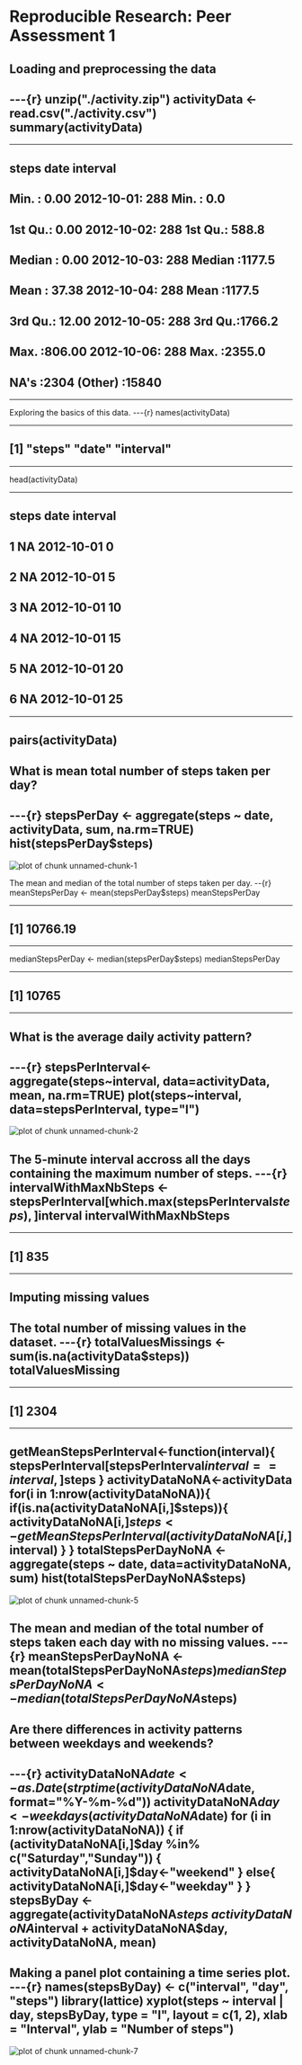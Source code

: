 # Reproducible Research: Peer Assessment 1

## Loading and preprocessing the data
---{r}
unzip("./activity.zip")
activityData <- read.csv("./activity.csv")
summary(activityData)
---

---
##      steps                date          interval     
##  Min.   :  0.00   2012-10-01:  288   Min.   :   0.0  
##  1st Qu.:  0.00   2012-10-02:  288   1st Qu.: 588.8  
##  Median :  0.00   2012-10-03:  288   Median :1177.5  
##  Mean   : 37.38   2012-10-04:  288   Mean   :1177.5  
##  3rd Qu.: 12.00   2012-10-05:  288   3rd Qu.:1766.2  
##  Max.   :806.00   2012-10-06:  288   Max.   :2355.0  
##  NA's   :2304     (Other)   :15840
---


Exploring the basics of this data.
---{r}
names(activityData)

---
## [1] "steps"    "date"     "interval"
---

head(activityData)

---
##   steps       date interval
## 1    NA 2012-10-01        0
## 2    NA 2012-10-01        5
## 3    NA 2012-10-01       10
## 4    NA 2012-10-01       15
## 5    NA 2012-10-01       20
## 6    NA 2012-10-01       25
---

pairs(activityData)
---


## What is mean total number of steps taken per day?
---{r}
stepsPerDay <- aggregate(steps ~ date, activityData, sum, na.rm=TRUE)
hist(stepsPerDay$steps)
---

![plot of chunk unnamed-chunk-1](figure/unnamed-chunk-1-1.png)


The mean and median of the total number of steps taken per day.
--{r}
meanStepsPerDay <- mean(stepsPerDay$steps)
meanStepsPerDay

---
## [1] 10766.19
---

medianStepsPerDay <- median(stepsPerDay$steps)
medianStepsPerDay

---
## [1] 10765
---


## What is the average daily activity pattern?
---{r}
stepsPerInterval<-aggregate(steps~interval, data=activityData, mean, na.rm=TRUE)
plot(steps~interval, data=stepsPerInterval, type="l")
---

![plot of chunk unnamed-chunk-2](figure/unnamed-chunk-2-1.png)


The 5-minute interval accross all the days containing the maximum number of steps.
---{r}
intervalWithMaxNbSteps <- stepsPerInterval[which.max(stepsPerInterval$steps),]$interval
intervalWithMaxNbSteps
---

---
## [1] 835
---


## Imputing missing values
The total number of missing values in the dataset.
---{r}
totalValuesMissings <- sum(is.na(activityData$steps))
totalValuesMissing
---

---
## [1] 2304
---

getMeanStepsPerInterval<-function(interval){
    stepsPerInterval[stepsPerInterval$interval==interval,]$steps
}
activityDataNoNA<-activityData
for(i in 1:nrow(activityDataNoNA)){
    if(is.na(activityDataNoNA[i,]$steps)){
        activityDataNoNA[i,]$steps <- getMeanStepsPerInterval(activityDataNoNA[i,]$interval)
    }
}
totalStepsPerDayNoNA <- aggregate(steps ~ date, data=activityDataNoNA, sum)
hist(totalStepsPerDayNoNA$steps)
---

![plot of chunk unnamed-chunk-5](figure/unnamed-chunk-5-1.png)


The mean and median of the total number of steps taken each day with no missing values.
---{r}
meanStepsPerDayNoNA <- mean(totalStepsPerDayNoNA$steps)
medianStepsPerDayNoNA <- median(totalStepsPerDayNoNA$steps)
---

## Are there differences in activity patterns between weekdays and weekends?
---{r}
activityDataNoNA$date <- as.Date(strptime(activityDataNoNA$date, format="%Y-%m-%d"))
activityDataNoNA$day <- weekdays(activityDataNoNA$date)
for (i in 1:nrow(activityDataNoNA)) {
    if (activityDataNoNA[i,]$day %in% c("Saturday","Sunday")) {
        activityDataNoNA[i,]$day<-"weekend"
    }
    else{
        activityDataNoNA[i,]$day<-"weekday"
    }
}
stepsByDay <- aggregate(activityDataNoNA$steps ~ activityDataNoNA$interval + activityDataNoNA$day, activityDataNoNA, mean)
---

Making a panel plot containing a time series plot.
---{r}
names(stepsByDay) <- c("interval", "day", "steps")
library(lattice)
xyplot(steps ~ interval | day, stepsByDay, type = "l", layout = c(1, 2), 
    xlab = "Interval", ylab = "Number of steps")
---


![plot of chunk unnamed-chunk-7](figure/unnamed-chunk-7-1.png)

